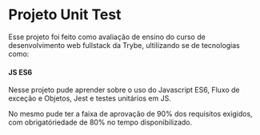 # Projeto Unit Test

Esse projeto foi feito como avaliação de ensino do curso de desenvolvimento web fullstack da Trybe, ultilizando se de tecnologias como:

#### JS ES6

Nesse projeto pude aprender sobre o uso do Javascript ES6, Fluxo de exceção e Objetos, Jest e testes unitários em JS.

No mesmo pude ter a faixa de aprovação de 90% dos requisitos exigidos, com obrigatóriedade de 80% no tempo disponibilizado.